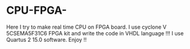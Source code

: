 # CPU-FPGA-
Here I try to make real time CPU on FPGA board. I use cyclone V 5CSEMA5F31C6 FPGA kit and write the code in VHDL language !!!
I use Quartus 2 15.0 software.
Enjoy !!
